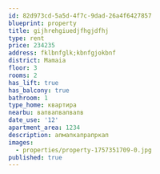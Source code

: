 ```yaml
---
id: 82d973cd-5a5d-4f7c-9dad-26a4f6427857
blueprint: property
title: gijhrehgiuedjfhgjdfhj
type: rent
price: 234235
address: fklbnfglk;kbnfgjokbnf
district: Mamaia
floor: 3
rooms: 2
has_lift: true
has_balcony: true
bathroom: 1
type_home: квартира
nearbu: вапвапвапвапв
date_use: '12'
apartment_area: 1234
description: апмапкапрапркап
images:
  - properties/property-1757351709-0.jpg
published: true
---
```

